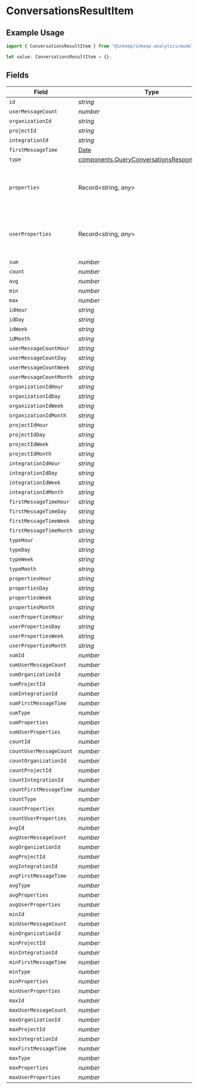 # ConversationsResultItem

## Example Usage

```typescript
import { ConversationsResultItem } from "@inkeep/inkeep-analytics/models/components";

let value: ConversationsResultItem = {};
```

## Fields

| Field                                                                                                          | Type                                                                                                           | Required                                                                                                       | Description                                                                                                    |
| -------------------------------------------------------------------------------------------------------------- | -------------------------------------------------------------------------------------------------------------- | -------------------------------------------------------------------------------------------------------------- | -------------------------------------------------------------------------------------------------------------- |
| `id`                                                                                                           | *string*                                                                                                       | :heavy_minus_sign:                                                                                             | N/A                                                                                                            |
| `userMessageCount`                                                                                             | *number*                                                                                                       | :heavy_minus_sign:                                                                                             | N/A                                                                                                            |
| `organizationId`                                                                                               | *string*                                                                                                       | :heavy_minus_sign:                                                                                             | N/A                                                                                                            |
| `projectId`                                                                                                    | *string*                                                                                                       | :heavy_minus_sign:                                                                                             | N/A                                                                                                            |
| `integrationId`                                                                                                | *string*                                                                                                       | :heavy_minus_sign:                                                                                             | N/A                                                                                                            |
| `firstMessageTime`                                                                                             | [Date](https://developer.mozilla.org/en-US/docs/Web/JavaScript/Reference/Global_Objects/Date)                  | :heavy_minus_sign:                                                                                             | N/A                                                                                                            |
| `type`                                                                                                         | [components.QueryConversationsResponseDataType](../../models/components/queryconversationsresponsedatatype.md) | :heavy_minus_sign:                                                                                             | N/A                                                                                                            |
| `properties`                                                                                                   | Record<string, *any*>                                                                                          | :heavy_minus_sign:                                                                                             | A customizable collection of custom properties or attributes.                                                  |
| `userProperties`                                                                                               | Record<string, *any*>                                                                                          | :heavy_minus_sign:                                                                                             | A customizable collection of custom properties or attributes.                                                  |
| `sum`                                                                                                          | *number*                                                                                                       | :heavy_minus_sign:                                                                                             | N/A                                                                                                            |
| `count`                                                                                                        | *number*                                                                                                       | :heavy_minus_sign:                                                                                             | N/A                                                                                                            |
| `avg`                                                                                                          | *number*                                                                                                       | :heavy_minus_sign:                                                                                             | N/A                                                                                                            |
| `min`                                                                                                          | *number*                                                                                                       | :heavy_minus_sign:                                                                                             | N/A                                                                                                            |
| `max`                                                                                                          | *number*                                                                                                       | :heavy_minus_sign:                                                                                             | N/A                                                                                                            |
| `idHour`                                                                                                       | *string*                                                                                                       | :heavy_minus_sign:                                                                                             | N/A                                                                                                            |
| `idDay`                                                                                                        | *string*                                                                                                       | :heavy_minus_sign:                                                                                             | N/A                                                                                                            |
| `idWeek`                                                                                                       | *string*                                                                                                       | :heavy_minus_sign:                                                                                             | N/A                                                                                                            |
| `idMonth`                                                                                                      | *string*                                                                                                       | :heavy_minus_sign:                                                                                             | N/A                                                                                                            |
| `userMessageCountHour`                                                                                         | *string*                                                                                                       | :heavy_minus_sign:                                                                                             | N/A                                                                                                            |
| `userMessageCountDay`                                                                                          | *string*                                                                                                       | :heavy_minus_sign:                                                                                             | N/A                                                                                                            |
| `userMessageCountWeek`                                                                                         | *string*                                                                                                       | :heavy_minus_sign:                                                                                             | N/A                                                                                                            |
| `userMessageCountMonth`                                                                                        | *string*                                                                                                       | :heavy_minus_sign:                                                                                             | N/A                                                                                                            |
| `organizationIdHour`                                                                                           | *string*                                                                                                       | :heavy_minus_sign:                                                                                             | N/A                                                                                                            |
| `organizationIdDay`                                                                                            | *string*                                                                                                       | :heavy_minus_sign:                                                                                             | N/A                                                                                                            |
| `organizationIdWeek`                                                                                           | *string*                                                                                                       | :heavy_minus_sign:                                                                                             | N/A                                                                                                            |
| `organizationIdMonth`                                                                                          | *string*                                                                                                       | :heavy_minus_sign:                                                                                             | N/A                                                                                                            |
| `projectIdHour`                                                                                                | *string*                                                                                                       | :heavy_minus_sign:                                                                                             | N/A                                                                                                            |
| `projectIdDay`                                                                                                 | *string*                                                                                                       | :heavy_minus_sign:                                                                                             | N/A                                                                                                            |
| `projectIdWeek`                                                                                                | *string*                                                                                                       | :heavy_minus_sign:                                                                                             | N/A                                                                                                            |
| `projectIdMonth`                                                                                               | *string*                                                                                                       | :heavy_minus_sign:                                                                                             | N/A                                                                                                            |
| `integrationIdHour`                                                                                            | *string*                                                                                                       | :heavy_minus_sign:                                                                                             | N/A                                                                                                            |
| `integrationIdDay`                                                                                             | *string*                                                                                                       | :heavy_minus_sign:                                                                                             | N/A                                                                                                            |
| `integrationIdWeek`                                                                                            | *string*                                                                                                       | :heavy_minus_sign:                                                                                             | N/A                                                                                                            |
| `integrationIdMonth`                                                                                           | *string*                                                                                                       | :heavy_minus_sign:                                                                                             | N/A                                                                                                            |
| `firstMessageTimeHour`                                                                                         | *string*                                                                                                       | :heavy_minus_sign:                                                                                             | N/A                                                                                                            |
| `firstMessageTimeDay`                                                                                          | *string*                                                                                                       | :heavy_minus_sign:                                                                                             | N/A                                                                                                            |
| `firstMessageTimeWeek`                                                                                         | *string*                                                                                                       | :heavy_minus_sign:                                                                                             | N/A                                                                                                            |
| `firstMessageTimeMonth`                                                                                        | *string*                                                                                                       | :heavy_minus_sign:                                                                                             | N/A                                                                                                            |
| `typeHour`                                                                                                     | *string*                                                                                                       | :heavy_minus_sign:                                                                                             | N/A                                                                                                            |
| `typeDay`                                                                                                      | *string*                                                                                                       | :heavy_minus_sign:                                                                                             | N/A                                                                                                            |
| `typeWeek`                                                                                                     | *string*                                                                                                       | :heavy_minus_sign:                                                                                             | N/A                                                                                                            |
| `typeMonth`                                                                                                    | *string*                                                                                                       | :heavy_minus_sign:                                                                                             | N/A                                                                                                            |
| `propertiesHour`                                                                                               | *string*                                                                                                       | :heavy_minus_sign:                                                                                             | N/A                                                                                                            |
| `propertiesDay`                                                                                                | *string*                                                                                                       | :heavy_minus_sign:                                                                                             | N/A                                                                                                            |
| `propertiesWeek`                                                                                               | *string*                                                                                                       | :heavy_minus_sign:                                                                                             | N/A                                                                                                            |
| `propertiesMonth`                                                                                              | *string*                                                                                                       | :heavy_minus_sign:                                                                                             | N/A                                                                                                            |
| `userPropertiesHour`                                                                                           | *string*                                                                                                       | :heavy_minus_sign:                                                                                             | N/A                                                                                                            |
| `userPropertiesDay`                                                                                            | *string*                                                                                                       | :heavy_minus_sign:                                                                                             | N/A                                                                                                            |
| `userPropertiesWeek`                                                                                           | *string*                                                                                                       | :heavy_minus_sign:                                                                                             | N/A                                                                                                            |
| `userPropertiesMonth`                                                                                          | *string*                                                                                                       | :heavy_minus_sign:                                                                                             | N/A                                                                                                            |
| `sumId`                                                                                                        | *number*                                                                                                       | :heavy_minus_sign:                                                                                             | N/A                                                                                                            |
| `sumUserMessageCount`                                                                                          | *number*                                                                                                       | :heavy_minus_sign:                                                                                             | N/A                                                                                                            |
| `sumOrganizationId`                                                                                            | *number*                                                                                                       | :heavy_minus_sign:                                                                                             | N/A                                                                                                            |
| `sumProjectId`                                                                                                 | *number*                                                                                                       | :heavy_minus_sign:                                                                                             | N/A                                                                                                            |
| `sumIntegrationId`                                                                                             | *number*                                                                                                       | :heavy_minus_sign:                                                                                             | N/A                                                                                                            |
| `sumFirstMessageTime`                                                                                          | *number*                                                                                                       | :heavy_minus_sign:                                                                                             | N/A                                                                                                            |
| `sumType`                                                                                                      | *number*                                                                                                       | :heavy_minus_sign:                                                                                             | N/A                                                                                                            |
| `sumProperties`                                                                                                | *number*                                                                                                       | :heavy_minus_sign:                                                                                             | N/A                                                                                                            |
| `sumUserProperties`                                                                                            | *number*                                                                                                       | :heavy_minus_sign:                                                                                             | N/A                                                                                                            |
| `countId`                                                                                                      | *number*                                                                                                       | :heavy_minus_sign:                                                                                             | N/A                                                                                                            |
| `countUserMessageCount`                                                                                        | *number*                                                                                                       | :heavy_minus_sign:                                                                                             | N/A                                                                                                            |
| `countOrganizationId`                                                                                          | *number*                                                                                                       | :heavy_minus_sign:                                                                                             | N/A                                                                                                            |
| `countProjectId`                                                                                               | *number*                                                                                                       | :heavy_minus_sign:                                                                                             | N/A                                                                                                            |
| `countIntegrationId`                                                                                           | *number*                                                                                                       | :heavy_minus_sign:                                                                                             | N/A                                                                                                            |
| `countFirstMessageTime`                                                                                        | *number*                                                                                                       | :heavy_minus_sign:                                                                                             | N/A                                                                                                            |
| `countType`                                                                                                    | *number*                                                                                                       | :heavy_minus_sign:                                                                                             | N/A                                                                                                            |
| `countProperties`                                                                                              | *number*                                                                                                       | :heavy_minus_sign:                                                                                             | N/A                                                                                                            |
| `countUserProperties`                                                                                          | *number*                                                                                                       | :heavy_minus_sign:                                                                                             | N/A                                                                                                            |
| `avgId`                                                                                                        | *number*                                                                                                       | :heavy_minus_sign:                                                                                             | N/A                                                                                                            |
| `avgUserMessageCount`                                                                                          | *number*                                                                                                       | :heavy_minus_sign:                                                                                             | N/A                                                                                                            |
| `avgOrganizationId`                                                                                            | *number*                                                                                                       | :heavy_minus_sign:                                                                                             | N/A                                                                                                            |
| `avgProjectId`                                                                                                 | *number*                                                                                                       | :heavy_minus_sign:                                                                                             | N/A                                                                                                            |
| `avgIntegrationId`                                                                                             | *number*                                                                                                       | :heavy_minus_sign:                                                                                             | N/A                                                                                                            |
| `avgFirstMessageTime`                                                                                          | *number*                                                                                                       | :heavy_minus_sign:                                                                                             | N/A                                                                                                            |
| `avgType`                                                                                                      | *number*                                                                                                       | :heavy_minus_sign:                                                                                             | N/A                                                                                                            |
| `avgProperties`                                                                                                | *number*                                                                                                       | :heavy_minus_sign:                                                                                             | N/A                                                                                                            |
| `avgUserProperties`                                                                                            | *number*                                                                                                       | :heavy_minus_sign:                                                                                             | N/A                                                                                                            |
| `minId`                                                                                                        | *number*                                                                                                       | :heavy_minus_sign:                                                                                             | N/A                                                                                                            |
| `minUserMessageCount`                                                                                          | *number*                                                                                                       | :heavy_minus_sign:                                                                                             | N/A                                                                                                            |
| `minOrganizationId`                                                                                            | *number*                                                                                                       | :heavy_minus_sign:                                                                                             | N/A                                                                                                            |
| `minProjectId`                                                                                                 | *number*                                                                                                       | :heavy_minus_sign:                                                                                             | N/A                                                                                                            |
| `minIntegrationId`                                                                                             | *number*                                                                                                       | :heavy_minus_sign:                                                                                             | N/A                                                                                                            |
| `minFirstMessageTime`                                                                                          | *number*                                                                                                       | :heavy_minus_sign:                                                                                             | N/A                                                                                                            |
| `minType`                                                                                                      | *number*                                                                                                       | :heavy_minus_sign:                                                                                             | N/A                                                                                                            |
| `minProperties`                                                                                                | *number*                                                                                                       | :heavy_minus_sign:                                                                                             | N/A                                                                                                            |
| `minUserProperties`                                                                                            | *number*                                                                                                       | :heavy_minus_sign:                                                                                             | N/A                                                                                                            |
| `maxId`                                                                                                        | *number*                                                                                                       | :heavy_minus_sign:                                                                                             | N/A                                                                                                            |
| `maxUserMessageCount`                                                                                          | *number*                                                                                                       | :heavy_minus_sign:                                                                                             | N/A                                                                                                            |
| `maxOrganizationId`                                                                                            | *number*                                                                                                       | :heavy_minus_sign:                                                                                             | N/A                                                                                                            |
| `maxProjectId`                                                                                                 | *number*                                                                                                       | :heavy_minus_sign:                                                                                             | N/A                                                                                                            |
| `maxIntegrationId`                                                                                             | *number*                                                                                                       | :heavy_minus_sign:                                                                                             | N/A                                                                                                            |
| `maxFirstMessageTime`                                                                                          | *number*                                                                                                       | :heavy_minus_sign:                                                                                             | N/A                                                                                                            |
| `maxType`                                                                                                      | *number*                                                                                                       | :heavy_minus_sign:                                                                                             | N/A                                                                                                            |
| `maxProperties`                                                                                                | *number*                                                                                                       | :heavy_minus_sign:                                                                                             | N/A                                                                                                            |
| `maxUserProperties`                                                                                            | *number*                                                                                                       | :heavy_minus_sign:                                                                                             | N/A                                                                                                            |